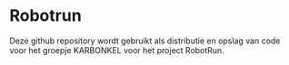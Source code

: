 # Robotrun

Deze github repository wordt gebruikt als distributie en opslag van code voor het groepje KARBONKEL voor het project RobotRun.
